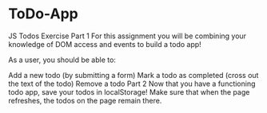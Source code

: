 # ToDo-App

JS Todos Exercise
Part 1
For this assignment you will be combining your knowledge of DOM access and events to build a todo app!

As a user, you should be able to:

Add a new todo (by submitting a form)
Mark a todo as completed (cross out the text of the todo)
Remove a todo
Part 2
Now that you have a functioning todo app, save your todos in localStorage! Make sure that when the page refreshes, the todos on the page remain there.
